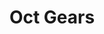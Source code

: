 ---
layout: default
modal-id: 1003
img: octgears
title: Oct Gears

youtube-link: https://www.youtube.com/watch?v=95iZK4yOW-4
#tp-museum-link: 
tp-forum-link: http://twistypuzzles.com/forum/viewtopic.php?f=18&t=31905
#purchase-service: 
#purchase-link: 

description: The Oct Gears is not actually a puzzle, but it's a lot of fun to play with. This was an exercise in designing conical gears patterned around a sphere completely from scratch. It's basically an expensive fidget toy.
---